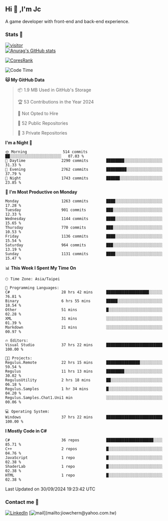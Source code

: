 ## Hi 👋 ,I'm Jc  

A game developer with front-end and back-end experience.  

### Stats  📝
[![visitor](https://visitor-badge.glitch.me/badge?page_id=jiowchern.jiowchern&style=flat-square&color=0088cc)](https://visitor-badge.glitch.me/badge?page_id=jiowchern.jiowchern&style=flat-square&color=0088cc)  
[![Anurag's GitHub stats](https://github-readme-stats.vercel.app/api?username=jiowchern&count_private=true&&show_icons=true)](https://github.com/anuraghazra/github-readme-stats)  
<!-- [![trophy](https://github-profile-trophy.vercel.app/?username=jiowchern)](https://github.com/ryo-ma/github-profile-trophy)   -->
[![CoresRank](https://cr-ss-service.azurewebsites.net/api/ScreenShot?widget=summary&username=jiowchern)](https://cr-ss-service.azurewebsites.net/api/ScreenShot?widget=summary&username=jiowchern)


<!--START_SECTION:waka-->
![Code Time](http://img.shields.io/badge/Code%20Time-1%2C204%20hrs%2027%20mins-blue)

**🐱 My GitHub Data** 

> 📦 1.9 MB Used in GitHub's Storage 
 > 
> 🏆 53 Contributions in the Year 2024
 > 
> 🚫 Not Opted to Hire
 > 
> 📜 52 Public Repositories 
 > 
> 🔑 3 Private Repositories 
 > 
**I'm a Night 🦉** 

```text
🌞 Morning                514 commits         ██░░░░░░░░░░░░░░░░░░░░░░░   07.03 % 
🌆 Daytime                2290 commits        ████████░░░░░░░░░░░░░░░░░   31.33 % 
🌃 Evening                2762 commits        █████████░░░░░░░░░░░░░░░░   37.79 % 
🌙 Night                  1743 commits        ██████░░░░░░░░░░░░░░░░░░░   23.85 % 
```
📅 **I'm Most Productive on Monday** 

```text
Monday                   1263 commits        ████░░░░░░░░░░░░░░░░░░░░░   17.28 % 
Tuesday                  901 commits         ███░░░░░░░░░░░░░░░░░░░░░░   12.33 % 
Wednesday                1144 commits        ████░░░░░░░░░░░░░░░░░░░░░   15.65 % 
Thursday                 770 commits         ███░░░░░░░░░░░░░░░░░░░░░░   10.53 % 
Friday                   1136 commits        ████░░░░░░░░░░░░░░░░░░░░░   15.54 % 
Saturday                 964 commits         ███░░░░░░░░░░░░░░░░░░░░░░   13.19 % 
Sunday                   1131 commits        ████░░░░░░░░░░░░░░░░░░░░░   15.47 % 
```


📊 **This Week I Spent My Time On** 

```text
🕑︎ Time Zone: Asia/Taipei

💬 Programming Languages: 
C#                       28 hrs 42 mins      ███████████████████░░░░░░   76.81 % 
Binary                   6 hrs 55 mins       █████░░░░░░░░░░░░░░░░░░░░   18.54 % 
Other                    51 mins             █░░░░░░░░░░░░░░░░░░░░░░░░   02.28 % 
XML                      31 mins             ░░░░░░░░░░░░░░░░░░░░░░░░░   01.39 % 
Markdown                 21 mins             ░░░░░░░░░░░░░░░░░░░░░░░░░   00.97 % 

🔥 Editors: 
Visual Studio            37 hrs 22 mins      █████████████████████████   100.00 % 

🐱‍💻 Projects: 
Regulus.Remote           22 hrs 15 mins      ███████████████░░░░░░░░░░   59.54 % 
Regulus                  11 hrs 13 mins      ████████░░░░░░░░░░░░░░░░░   30.02 % 
RegulusUtility           2 hrs 18 mins       ██░░░░░░░░░░░░░░░░░░░░░░░   06.18 % 
Regulus.Samples          1 hr 34 mins        █░░░░░░░░░░░░░░░░░░░░░░░░   04.20 % 
Regulus.Samples.Chat1.Uni1 min               ░░░░░░░░░░░░░░░░░░░░░░░░░   00.06 % 

💻 Operating System: 
Windows                  37 hrs 22 mins      █████████████████████████   100.00 % 
```

**I Mostly Code in C#** 

```text
C#                       36 repos            █████████████████████░░░░   85.71 % 
C++                      2 repos             █░░░░░░░░░░░░░░░░░░░░░░░░   04.76 % 
JavaScript               1 repo              █░░░░░░░░░░░░░░░░░░░░░░░░   02.38 % 
ShaderLab                1 repo              █░░░░░░░░░░░░░░░░░░░░░░░░   02.38 % 
HTML                     1 repo              █░░░░░░░░░░░░░░░░░░░░░░░░   02.38 % 
```




 Last Updated on 30/09/2024 19:23:42 UTC
<!--END_SECTION:waka-->



### Contact me 💬
[![LinkedIn](https://img.shields.io/badge/-JiowchernChen-0077B5?style==flat-square&logo=LinkedIn&logoColor=white)](https://www.linkedin.com/in/jiowchern-chen-4aaa90b7/) [![mail](https://img.shields.io/badge/-jiowchern%40yahoo.com.tw-blueviolet?style=flat-square&logo=yahoo!)](mailto:jiowchern@yahoo.com.tw)    

<!-- [![Linkedin Badge](https://img.shields.io/badge/-LinkedIn-blue?style=flat-square&logo=Linkedin&logoColor=white&link=https://www.linkedin.com/in/jiowchern-chen-4aaa90b7/)](https://www.linkedin.com/in/jiowchern-chen-4aaa90b7/) -->


<!--
**jiowchern/jiowchern** is a ✨ _special_ ✨ repository because its `README.md` (this file) appears on your GitHub profile.

Here are some ideas to get you started:

- 🔭 I’m currently working on ...
- 🌱 I’m currently learning ...
- 👯 I’m looking to collaborate on ...
- 🤔 I’m looking for help with ...
- 💬 Ask me about ...
- 📫 How to reach me: ...
- 😄 Pronouns: ...
- ⚡ Fun fact: ...
-->
